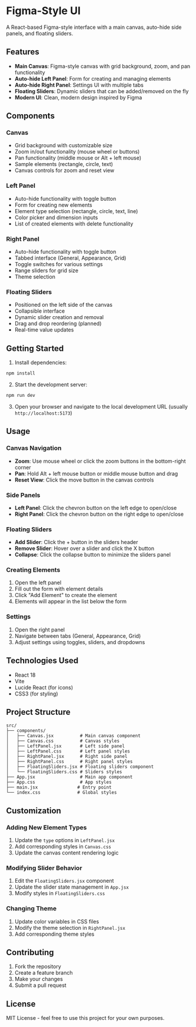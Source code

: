 # Figma-Style UI

A React-based Figma-style interface with a main canvas, auto-hide side panels, and floating sliders.

## Features

- **Main Canvas**: Figma-style canvas with grid background, zoom, and pan functionality
- **Auto-hide Left Panel**: Form for creating and managing elements
- **Auto-hide Right Panel**: Settings UI with multiple tabs
- **Floating Sliders**: Dynamic sliders that can be added/removed on the fly
- **Modern UI**: Clean, modern design inspired by Figma

## Components

### Canvas
- Grid background with customizable size
- Zoom in/out functionality (mouse wheel or buttons)
- Pan functionality (middle mouse or Alt + left mouse)
- Sample elements (rectangle, circle, text)
- Canvas controls for zoom and reset view

### Left Panel
- Auto-hide functionality with toggle button
- Form for creating new elements
- Element type selection (rectangle, circle, text, line)
- Color picker and dimension inputs
- List of created elements with delete functionality

### Right Panel
- Auto-hide functionality with toggle button
- Tabbed interface (General, Appearance, Grid)
- Toggle switches for various settings
- Range sliders for grid size
- Theme selection

### Floating Sliders
- Positioned on the left side of the canvas
- Collapsible interface
- Dynamic slider creation and removal
- Drag and drop reordering (planned)
- Real-time value updates

## Getting Started

1. Install dependencies:
```bash
npm install
```

2. Start the development server:
```bash
npm run dev
```

3. Open your browser and navigate to the local development URL (usually `http://localhost:5173`)

## Usage

### Canvas Navigation
- **Zoom**: Use mouse wheel or click the zoom buttons in the bottom-right corner
- **Pan**: Hold Alt + left mouse button or middle mouse button and drag
- **Reset View**: Click the move button in the canvas controls

### Side Panels
- **Left Panel**: Click the chevron button on the left edge to open/close
- **Right Panel**: Click the chevron button on the right edge to open/close

### Floating Sliders
- **Add Slider**: Click the + button in the sliders header
- **Remove Slider**: Hover over a slider and click the X button
- **Collapse**: Click the collapse button to minimize the sliders panel

### Creating Elements
1. Open the left panel
2. Fill out the form with element details
3. Click "Add Element" to create the element
4. Elements will appear in the list below the form

### Settings
1. Open the right panel
2. Navigate between tabs (General, Appearance, Grid)
3. Adjust settings using toggles, sliders, and dropdowns

## Technologies Used

- React 18
- Vite
- Lucide React (for icons)
- CSS3 (for styling)

## Project Structure

```
src/
├── components/
│   ├── Canvas.jsx          # Main canvas component
│   ├── Canvas.css          # Canvas styles
│   ├── LeftPanel.jsx       # Left side panel
│   ├── LeftPanel.css       # Left panel styles
│   ├── RightPanel.jsx      # Right side panel
│   ├── RightPanel.css      # Right panel styles
│   ├── FloatingSliders.jsx # Floating sliders component
│   └── FloatingSliders.css # Sliders styles
├── App.jsx                 # Main app component
├── App.css                 # App styles
├── main.jsx               # Entry point
└── index.css              # Global styles
```

## Customization

### Adding New Element Types
1. Update the `type` options in `LeftPanel.jsx`
2. Add corresponding styles in `Canvas.css`
3. Update the canvas content rendering logic

### Modifying Slider Behavior
1. Edit the `FloatingSliders.jsx` component
2. Update the slider state management in `App.jsx`
3. Modify styles in `FloatingSliders.css`

### Changing Theme
1. Update color variables in CSS files
2. Modify the theme selection in `RightPanel.jsx`
3. Add corresponding theme styles

## Contributing

1. Fork the repository
2. Create a feature branch
3. Make your changes
4. Submit a pull request

## License

MIT License - feel free to use this project for your own purposes.
